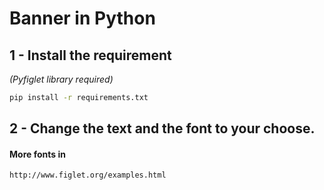 # Banner in Python

## 1 - Install the requirement
*(Pyfiglet library required)*
```bash
pip install -r requirements.txt
```

## 2 - Change the text and the font to your choose. 
#### More fonts in 
```bash
http://www.figlet.org/examples.html
```
